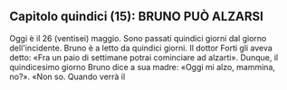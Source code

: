 
## Capitolo quindici (15): BRUNO PUÒ ALZARSI

Oggi è il 26 (ventisei) maggio. Sono passati quindici giorni dal giorno dell'incidente. Bruno è a letto da quindici giorni. Il dottor Forti gli aveva detto: «Fra un paio di settimane potrai cominciare ad alzarti». Dunque, il quindicesimo giorno Bruno dice a sua madre: «Oggi mi alzo, mammina, no?». «Non so. Quando verrà il 

<p style="page-break-after: always;"> </p>
<!--stackedit_data:
eyJoaXN0b3J5IjpbMTQ5MzgyNjMzMywxOTI2ODA3NjIxXX0=
-->